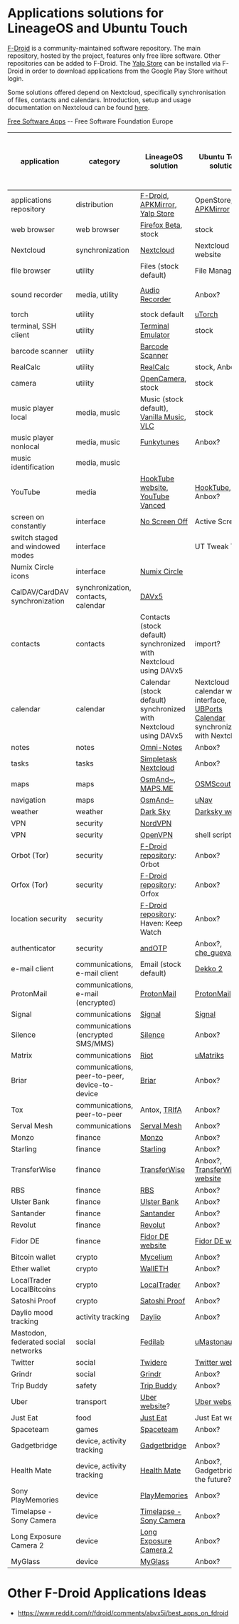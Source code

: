 # Applications solutions for LineageOS and Ubuntu Touch

[F-Droid](https://f-droid.org) is a community-maintained software repository. The main repository, hosted by the project, features only free libre software. Other repositories can be added to F-Droid. The [Yalp Store](https://f-droid.org/en/packages/com.github.yeriomin.yalpstore) can be installed via F-Droid in order to download applications from the Google Play Store without login.

Some solutions offered depend on Nextcloud, specifically synchronisation of files, contacts and calendars. Introduction, setup and usage documentation on Nextcloud can be found [here](https://github.com/wdbm/resources_Nextcloud/blob/master/documentation/documentation.md).

[Free Software Apps](https://fsfe.org/campaigns/android/liberate.html#Apps) -- Free Software Foundation Europe

|**application**                    |**category**                                  |**LineageOS solution**                                                                                                                                        |**Ubuntu Touch solution**                                                                                                               |**comments**                                                                                                                                                      |**solution for both LineageOS and Ubuntu Touch?**|
|-----------------------------------|----------------------------------------------|--------------------------------------------------------------------------------------------------------------------------------------------------------------|----------------------------------------------------------------------------------------------------------------------------------------|------------------------------------------------------------------------------------------------------------------------------------------------------------------|-------------------------------------------------|
|applications repository            |distribution                                  |[F-Droid](https://f-droid.org/FDroid.apk), [APKMirror](https://www.apkmirror.com), [Yalp Store](https://f-droid.org/en/packages/com.github.yeriomin.yalpstore)|OpenStore, [APKMirror](https://www.apkmirror.com)                                                                                       |                                                                                                                                                                  |true                                             |
|web browser                        |web browser                                   |[Firefox Beta](https://www.apkmirror.com/apk/mozilla/firefox-beta), stock                                                                                     |stock                                                                                                                                   |                                                                                                                                                                  |true                                             |
|Nextcloud                          |synchronization                               |[Nextcloud](https://f-droid.org/en/packages/com.nextcloud.client)                                                                                             |Nextcloud website                                                                                                                       |                                                                                                                                                                  |true                                             |
|file browser                       |utility                                       |Files (stock default)                                                                                                                                         |File Manager                                                                                                                            |                                                                                                                                                                  |true                                             |
|sound recorder                     |media, utility                                |[Audio Recorder](https://f-droid.org/en/packages/com.github.axet.audiorecorder)                                                                               |Anbox?                                                                                                                                  |Change the save directory from `/storage/emulated/0/Android/data/com.github.axet.audiorecorder/files` to something reasonable like an existing directory `/audio`.|                                                 |
|torch                              |utility                                       |stock default                                                                                                                                                 |[uTorch](https://open.uappexplorer.com/app/com.ubuntu.developer.majster-pl.utorch)                                                      |                                                                                                                                                                  |true                                             |
|terminal, SSH client               |utility                                       |[Terminal Emulator](https://f-droid.org/en/packages/jackpal.androidterm)                                                                                      |stock                                                                                                                                   |                                                                                                                                                                  |true                                             |
|barcode scanner                    |utility                                       |[Barcode Scanner](https://f-droid.org/en/packages/com.google.zxing.client.android)                                                                            |                                                                                                                                        |                                                                                                                                                                  |                                                 |
|RealCalc                           |utility                                       |[RealCalc](https://www.apkmirror.com/apk/quartic-software/realcalc)                                                                                           |stock, Anbox?                                                                                                                           |                                                                                                                                                                  |true                                             |
|camera                             |utility                                       |[OpenCamera](https://f-droid.org/en/packages/net.sourceforge.opencamera), stock                                                                               |stock                                                                                                                                   |[OpenCamera documentation](https://opencamera.sourceforge.io/help.html)                                                                                           |true                                             |
|music player local                 |media, music                                  |Music (stock default), [Vanilla Music](https://f-droid.org/packages/ch.blinkenlights.android.vanilla), [VLC](https://f-droid.org/en/packages/org.videolan.vlc)|stock                                                                                                                                   |                                                                                                                                                                  |true                                             |
|music player nonlocal              |media, music                                  |[Funkytunes](https://raw.githubusercontent.com/wdbm/funkytunes/master/com.github.funkyg.funkytunes.apk)                                                       |Anbox?                                                                                                                                  |                                                                                                                                                                  |                                                 |
|music identification               |media, music                                  |                                                                                                                                                              |                                                                                                                                        |no options independent of Google found (e.g., Shazam and Google Sound Search dependent on Google)                                                                 |                                                 |
|YouTube                            |media                                         |[HookTube website](https://www.hooktube.com), [YouTube Vanced](https://youtubevanced.com/non-root)                                                            |[HookTube](https://www.hooktube.com), Anbox?                                                                                            |                                                                                                                                                                  |true                                             |
|screen on constantly               |interface                                     |[No Screen Off](https://www.wdbm.pro/a4b32111-5521-42db-9e75-7c04d6b80edd)                                                                                    |Active Screen                                                                                                                           |                                                                                                                                                                  |true                                             |
|switch staged and windowed modes   |interface                                     |                                                                                                                                                              |UT Tweak Tool                                                                                                                           |                                                                                                                                                                  |                                                 |
|Numix Circle icons                 |interface                                     |[Numix Circle](https://www.wdbm.pro/e9b6aa9f-9bf7-4e66-b123-b43708e627be)                                                                                     |                                                                                                                                        |                                                                                                                                                                  |                                                 |
|CalDAV/CardDAV synchronization     |synchronization, contacts, calendar           |[DAVx5](https://f-droid.org/en/packages/at.bitfire.davdroid)                                                                                                  |                                                                                                                                        |                                                                                                                                                                  |                                                 |
|contacts                           |contacts                                      |Contacts (stock default) synchronized with Nextcloud using DAVx5                                                                                              |import?                                                                                                                                 |                                                                                                                                                                  |true                                             |
|calendar                           |calendar                                      |Calendar (stock default) synchronized with Nextcloud using DAVx5                                                                                              |Nextcloud calendar web interface, [UBPorts Calendar](https://open.uappexplorer.com/app/com.ubuntu.calendar) synchronized with Nextcloud?|                                                                                                                                                                  |true                                             |
|notes                              |notes                                         |[Omni-Notes](https://f-droid.org/packages/it.feio.android.omninotes.foss)                                                                                     |Anbox?                                                                                                                                  |                                                                                                                                                                  |                                                 |
|tasks                              |tasks                                         |[Simpletask Nextcloud](https://www.wdbm.pro/6c9cb470-407d-4ac9-80fe-9802897833e6)                                                                             |Anbox?                                                                                                                                  |                                                                                                                                                                  |                                                 |
|maps                               |maps                                          |[OsmAnd~](https://f-droid.org/packages/net.osmand.plus), [MAPS.ME](https://maps.me)                                                                           |[OSMScout](https://open.uappexplorer.com/app/osmscout.fransschreuder)                                                                   |                                                                                                                                                                  |true                                             |
|navigation                         |maps                                          |[OsmAnd~](https://f-droid.org/packages/net.osmand.plus)                                                                                                       |[uNav](https://open.uappexplorer.com/app/navigator.costales)                                                                            |                                                                                                                                                                  |true                                             |
|weather                            |weather                                       |[Dark Sky](https://www.apkmirror.com/apk/the-dark-sky-company/dark-sky-hyperlocal-weather-wear-os)                                                            |[Darksky website](https://darksky.net)                                                                                                  |                                                                                                                                                                  |true                                             |
|VPN                                |security                                      |[NordVPN](https://www.wdbm.pro/d3e40fd5-e47f-432c-bef4-e6887173de5e)                                                                                          |                                                                                                                                        |                                                                                                                                                                  |                                                 |
|VPN                                |security                                      |[OpenVPN](https://f-droid.org/en/packages/de.blinkt.openvpn)                                                                                                  |shell script?                                                                                                                           |                                                                                                                                                                  |                                                 |
|Orbot (Tor)                        |security                                      |[F-Droid repository](https://guardianproject.info/fdroid): Orbot                                                                                              |Anbox?                                                                                                                                  |The Guardian Project                                                                                                                                              |                                                 |
|Orfox (Tor)                        |security                                      |[F-Droid repository](https://guardianproject.info/fdroid): Orfox                                                                                              |Anbox?                                                                                                                                  |The Guardian Project                                                                                                                                              |                                                 |
|location security                  |security                                      |[F-Droid repository](https://guardianproject.github.io/haven-nightly/fdroid/repo): Haven: Keep Watch                                                          |Anbox?                                                                                                                                  |The Guardian Project                                                                                                                                              |                                                 |
|authenticator                      |security                                      |[andOTP](https://f-droid.org/en/packages/org.shadowice.flocke.andotp)                                                                                         |Anbox?, [che_guevara_otp](https://github.com/wdbm/che_guevara_otp)                                                                      |                                                                                                                                                                  |                                                 |
|e-mail client                      |communications, e-mail client                 |Email (stock default)                                                                                                                                         |[Dekko 2](https://open.uappexplorer.com/app/dekko2.dekkoproject)                                                                       |                                                                                                                                                                   |true                                             |
|ProtonMail                         |communications, e-mail (encrypted)            |[ProtonMail](https://www.wdbm.pro/8793504e-3e3d-41b3-ad6b-626a7dd49792)                                                                                       |[ProtonMail](https://open.uappexplorer.com/app/protonmail.txaume)                                                                       |                                                                                                                                                                  |true                                             |
|Signal                             |communications                                |[Signal](https://signal.org/android/apk)                                                                                                                      |[Signal](https://open.uappexplorer.com/app/textsecure.nanuc)                                                                            |                                                                                                                                                                  |true                                             |
|Silence                            |communications (encrypted SMS/MMS)            |[Silence](https://f-droid.org/packages/org.smssecure.smssecure)                                                                                               |Anbox?                                                                                                                                  |                                                                                                                                                                  |                                                 |
|Matrix                             |communications                                |[Riot](https://f-droid.org/en/packages/im.vector.alpha)                                                                                                       |[uMatriks](https://open.uappexplorer.com/app/umatriks.larreamikel)                                                                      |                                                                                                                                                                  |true                                             |
|Briar                              |communications, peer-to-peer, device-to-device|[Briar](https://f-droid.org/en/packages/org.briarproject.briar.android)                                                                                       |Anbox?                                                                                                                                  |                                                                                                                                                                  |                                                 |
|Tox                                |communications, peer-to-peer                  |Antox, [TRIfA](https://f-droid.org/en/packages/com.zoffcc.applications.trifa)                                                                                 |Anbox?                                                                                                                                  |                                                                                                                                                                  |                                                 |
|Serval Mesh                        |communications                                |[Serval Mesh](https://f-droid.org/en/packages/org.servalproject)                                                                                              |Anbox?                                                                                                                                  |                                                                                                                                                                  |                                                 |
|Monzo                              |finance                                       |[Monzo](https://www.apkmirror.com/apk/monzo/monzo-bank)                                                                                                       |Anbox?                                                                                                                                  |                                                                                                                                                                  |                                                 |
|Starling                           |finance                                       |[Starling](https://www.wdbm.pro/df39f3ec-3f1e-4d98-b221-3307f44ce2cd)                                                                                         |Anbox?                                                                                                                                  |                                                                                                                                                                  |                                                 |
|TransferWise                       |finance                                       |[TransferWise](https://www.wdbm.pro/8dcbec5d-5805-4b4e-880d-12ab509942c8)                                                                                     |Anbox?, [TransferWise website](https://transferwise.com)                                                                                |                                                                                                                                                                  |                                                 |
|RBS                                |finance                                       |[RBS](https://www.wdbm.pro/e1f91556-373d-4eca-bb62-88d3a2177ad1)                                                                                              |Anbox?                                                                                                                                  |                                                                                                                                                                  |                                                 |
|Ulster Bank                        |finance                                       |[Ulster Bank](https://www.wdbm.pro/3960ee09-2bcf-4920-8772-f6fe46c2d24e)                                                                                      |Anbox?                                                                                                                                  |                                                                                                                                                                  |                                                 |
|Santander                          |finance                                       |[Santander](https://www.apkmirror.com/apk/santander-bank-polska-s-a/santander-mobile)                                                                         |Anbox?                                                                                                                                  |                                                                                                                                                                  |                                                 |
|Revolut                            |finance                                       |[Revolut](https://www.apkmirror.com/apk/revolut-ltd/revolut-better-than-your-bank)                                                                            |Anbox?                                                                                                                                  |                                                                                                                                                                  |                                                 |
|Fidor DE                           |finance                                       |[Fidor DE website](https://www.fidor.de)                                                                                                                      |[Fidor DE website](https://www.fidor.de)                                                                                                |                                                                                                                                                                  |true                                             |
|Bitcoin wallet                     |crypto                                        |[Mycelium](https://www.wdbm.pro/0f5e465c-99e9-4928-9baa-71eb71ddec76)                                                                                         |Anbox?                                                                                                                                  |                                                                                                                                                                  |                                                 |
|Ether wallet                       |crypto                                        |[WallETH](https://f-droid.org/en/packages/org.walleth)                                                                                                        |Anbox?                                                                                                                                  |                                                                                                                                                                  |                                                 |
|LocalTrader LocalBitcoins          |crypto                                        |[LocalTrader](https://www.wdbm.pro/c9dc43f1-23bd-431a-98a1-ed108d1019b2)                                                                                      |Anbox?                                                                                                                                  |                                                                                                                                                                  |                                                 |
|Satoshi Proof                      |crypto                                        |[Satoshi Proof](https://f-droid.org/en/packages/org.ligi.satoshiproof)                                                                                        |Anbox?                                                                                                                                  |                                                                                                                                                                  |                                                 |
|Daylio mood tracking               |activity tracking                             |[Daylio](https://www.apkmirror.com/apk/daylio/daylio-diary-journal-mood-tracker)                                                                              |Anbox?                                                                                                                                  |                                                                                                                                                                  |                                                 |
|Mastodon, federated social networks|social                                        |[Fedilab](https://f-droid.org/en/packages/fr.gouv.etalab.mastodon)                                                                                            |[uMastonauts](https://open.uappexplorer.com/app/umastodon.christianpauly)?                                                              |                                                                                                                                                                  |untested                                         |
|Twitter                            |social                                        |[Twidere](https://f-droid.org/en/packages/org.mariotaku.twidere)                                                                                              |[Twitter website](https://twitter.com)                                                                                                  |                                                                                                                                                                  |true                                             |
|Grindr                             |social                                        |[Grindr](https://www.apkmirror.com/apk/grindr-llc/grindr-gay-chat-meet-date)                                                                                  |Anbox?                                                                                                                                  |                                                                                                                                                                  |                                                 |
|Trip Buddy                         |safety                                        |[Trip Buddy](https://www.wdbm.pro/c28904d4-1f07-4424-af8a-072e80ef1710)                                                                                       |Anbox?                                                                                                                                  |                                                                                                                                                                  |                                                 |
|Uber                               |transport                                     |[Uber website](https://m.uber.com)?                                                                                                                           |[Uber website](https://m.uber.com)?                                                                                                     |mobile site may require Google services                                                                                                                           |                                                 |
|Just Eat                           |food                                          |[Just Eat](https://www.wdbm.pro/e40082c6-64d0-4651-b15b-3b6ca92ce31c)                                                                                         |Just Eat website                                                                                                                        |                                                                                                                                                                  |true                                             |
|Spaceteam                          |games                                         |[Spaceteam](https://www.wdbm.pro/d9aa5e3f-d676-47a8-b923-c6df0f7e67f8)                                                                                        |Anbox?                                                                                                                                  |                                                                                                                                                                  |                                                 |
|Gadgetbridge                       |device, activity tracking                     |[Gadgetbridge](https://f-droid.org/en/packages/nodomain.freeyourgadget.gadgetbridge)                                                                          |Anbox?                                                                                                                                  |for connection with activity trackers and wearables                                                                                                               |                                                 |
|Health Mate                        |device, activity tracking                     |[Health Mate](https://www.apkmirror.com/apk/withings/nokia-health-mate)                                                                                       |Anbox?, Gadgetbridge in the future?                                                                                                     |for connection with Withings activity trackers                                                                                                                    |                                                 |
|Sony PlayMemories                  |device                                        |[PlayMemories](https://www.apkmirror.com/apk/sony-imaging-products-solutions-inc/playmemories-mobile)                                                         |Anbox?                                                                                                                                  |                                                                                                                                                                  |                                                 |
|Timelapse - Sony Camera            |device                                        |[Timelapse - Sony Camera](https://www.wdbm.pro/dcb5ab69-9eed-4fc4-94e1-080b684a4989)                                                                          |Anbox?                                                                                                                                  |                                                                                                                                                                  |                                                 |
|Long Exposure Camera 2             |device                                        |[Long Exposure Camera 2](https://www.wdbm.pro/33d18346-e08f-4a2e-b45e-30319169105f)                                                                           |Anbox?                                                                                                                                  |                                                                                                                                                                  |                                                 |
|MyGlass                            |device                                        |[MyGlass](https://www.apkmirror.com/apk/google-inc/myglass)                                                                                                   |Anbox?                                                                                                                                  |                                                                                                                                                                  |                                                 |

# Other F-Droid Applications Ideas

- <https://www.reddit.com/r/fdroid/comments/abvx5i/best_apps_on_fdroid>
